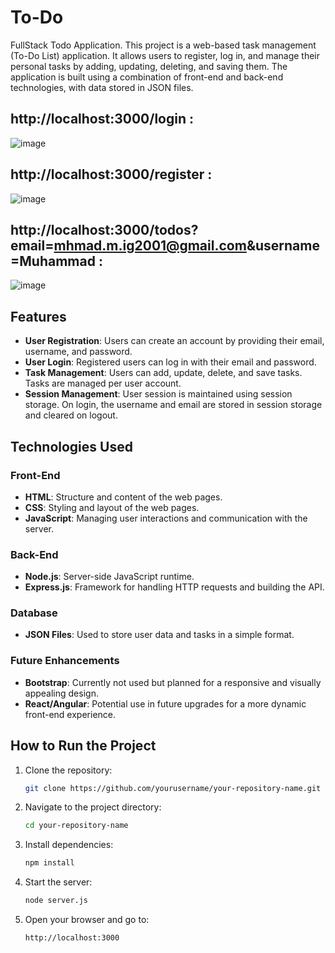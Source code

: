# To-Do
FullStack Todo Application.
This project is a web-based task management (To-Do List) application. It allows users to register, log in, and manage their personal tasks by adding, updating, deleting, and saving them. The application is built using a combination of front-end and back-end technologies, with data stored in JSON files.

## http://localhost:3000/login :

![image](https://github.com/user-attachments/assets/ef35037a-5efb-4e37-baea-e11f376addac)

## http://localhost:3000/register :

![image](https://github.com/user-attachments/assets/53fe55d6-11b8-4f31-a245-4c527bd5dbac)

## http://localhost:3000/todos?email=mhmad.m.ig2001@gmail.com&username=Muhammad :

![image](https://github.com/user-attachments/assets/fd2ad212-8cf1-4ca9-9a1c-726b12477c53)

## Features

- **User Registration**: Users can create an account by providing their email, username, and password.
- **User Login**: Registered users can log in with their email and password.
- **Task Management**: Users can add, update, delete, and save tasks. Tasks are managed per user account.
- **Session Management**: User session is maintained using session storage. On login, the username and email are stored in session storage and cleared on logout.

## Technologies Used

### Front-End
- **HTML**: Structure and content of the web pages.
- **CSS**: Styling and layout of the web pages.
- **JavaScript**: Managing user interactions and communication with the server.

### Back-End
- **Node.js**: Server-side JavaScript runtime.
- **Express.js**: Framework for handling HTTP requests and building the API.

### Database
- **JSON Files**: Used to store user data and tasks in a simple format.

### Future Enhancements
- **Bootstrap**: Currently not used but planned for a responsive and visually appealing design.
- **React/Angular**: Potential use in future upgrades for a more dynamic front-end experience.


## How to Run the Project

1. Clone the repository:
    ```bash
    git clone https://github.com/yourusername/your-repository-name.git
    ```

2. Navigate to the project directory:
    ```bash
    cd your-repository-name
    ```

3. Install dependencies:
    ```bash
    npm install
    ```

4. Start the server:
    ```bash
    node server.js
    ```

5. Open your browser and go to:
    ```
    http://localhost:3000
    ```

